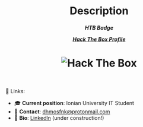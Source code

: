<h1 align="center">Description</h1>

<h5 align="center">HTB Badge
  <br>
  
   [Hack The Box Profile](https://app.hackthebox.com/profile/78776)
  
</h5>
<h1 align="center"><img src="http://www.hackthebox.eu/badge/image/78776" alt="Hack The Box"></h1>
<br>
  
:link: Links: <br>
- :mortar_board: <b>Current position</b>: Ionian University IT Student <br>
- 📧 <b>Contact</b>: dhmosfnk@protonmail.com <br>
- :bookmark_tabs: <b>Bio</b>: [Linkedln](https://www.linkedin.com/in/%CE%B4%CE%B7%CE%BC%CE%BF%CF%83%CE%B8%CE%AD%CE%BD%CE%B7%CF%82-%CF%84%CE%B6%CE%AC%CE%BC%CE%B1-b16a39224/) (under construction!)

  



<!--
**dhmosfunk/dhmosfunk** is a ✨ _special_ ✨ repository because its `README.md` (this file) appears on your GitHub profile.

Here are some ideas to get you started:

- 🔭 I’m currently working on ...
- 🌱 I’m currently learning ...
- 👯 I’m looking to collaborate on ...
- 🤔 I’m looking for help with ...
- 💬 Ask me about ...
- 📫 How to reach me: ...
- 😄 Pronouns: ...
- ⚡ Fun fact: ...
-->
